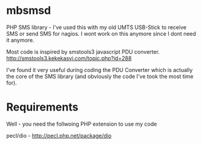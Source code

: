 mbsmsd
======

PHP SMS library - I've used this with my old UMTS USB-Stick to receive SMS or send SMS for nagios. 
I wont work on this anymore since I dont need it anymore.


Most code is inspired by smstools3 javascript PDU converter.
http://smstools3.kekekasvi.com/topic.php?id=288

I've found it very useful during coding the PDU Converter which is actually the core of the SMS library (and obviously the code I've took the most time for).

Requirements
======
Well - you need the follwoing PHP extension to use my code

pecl/dio - http://pecl.php.net/package/dio
